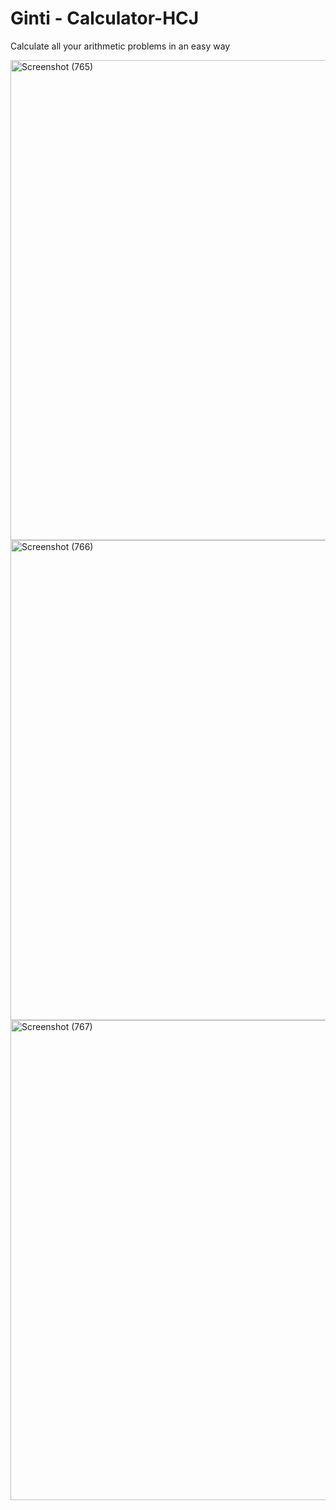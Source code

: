 # Ginti - Calculator-HCJ
Calculate all your arithmetic problems in an easy way 

<img width="1366" height="768" alt="Screenshot (765)" src="https://github.com/user-attachments/assets/45c925c1-d518-401f-afe2-7f5301e40b91" />

<img width="1366" height="768" alt="Screenshot (766)" src="https://github.com/user-attachments/assets/fb779eaa-e18f-4268-86ee-556d18be1aa3" />

<img width="1366" height="768" alt="Screenshot (767)" src="https://github.com/user-attachments/assets/62be061c-4885-40df-bf21-8a60081333a6" />

